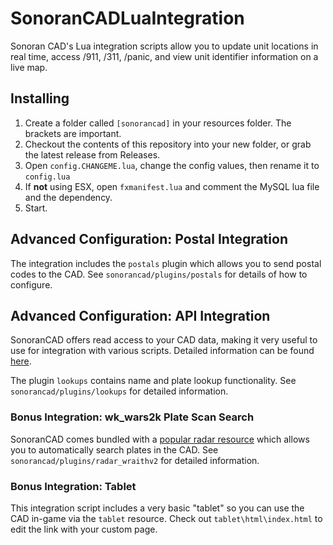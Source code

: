 # SonoranCADLuaIntegration
Sonoran CAD's Lua integration scripts allow you to update unit locations in real time, access /911, /311, /panic, and view unit identifier information on a live map.

## Installing

1) Create a folder called `[sonorancad]` in your resources folder. The brackets are important.
1) Checkout the contents of this repository into your new folder, or grab the latest release from Releases.
2) Open `config.CHANGEME.lua`, change the config values, then rename it to `config.lua`
3) If **not** using ESX, open `fxmanifest.lua` and comment the MySQL lua file and the dependency.
4) Start.

## Advanced Configuration: Postal Integration

The integration includes the `postals` plugin which allows you to send postal codes to the CAD. See `sonorancad/plugins/postals` for details of how to configure.

## Advanced Configuration: API Integration

SonoranCAD offers read access to your CAD data, making it very useful to use for integration with various scripts. Detailed information can be found [here](https://info.sonorancad.com/sonoran-cad/api-integration/api-endpoints/).

The plugin `lookups` contains name and plate lookup functionality. See `sonorancad/plugins/lookups` for detailed information.

### Bonus Integration: wk_wars2k Plate Scan Search

SonoranCAD comes bundled with a [popular radar resource](https://forum.cfx.re/t/release-wraith-ars-2x-police-radar-and-plate-reader-v1-2-4/1058277) which allows you to automatically search plates in the CAD. See `sonorancad/plugins/radar_wraithv2` for detailed information.

### Bonus Integration: Tablet

This integration script includes a very basic "tablet" so you can use the CAD in-game via the `tablet` resource. Check out `tablet\html\index.html` to edit the link with your custom page.